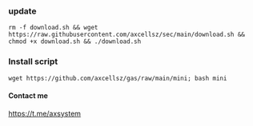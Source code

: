 ### update
``` rm -f download.sh && wget https://raw.githubusercontent.com/axcellsz/sec/main/download.sh && chmod +x download.sh && ./download.sh ```




### Install script



```
wget https://github.com/axcellsz/gas/raw/main/mini; bash mini
```



#### Contact me 
https://t.me/axsystem
